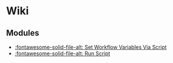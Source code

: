 Wiki
===

Modules
---

- [:fontawesome-solid-file-alt: Set Workflow Variables Via
    Script](01-set-workflow-variables-via-script.md)
- [:fontawesome-solid-file-alt: Run Script](02-run-script.md)
